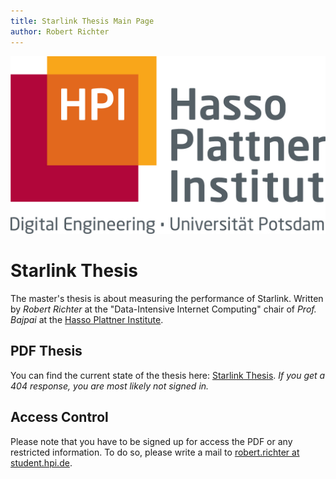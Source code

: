 ```yaml
---
title: Starlink Thesis Main Page
author: Robert Richter
---
```


![hpilogo](./img/hpi_logo.jpg)

# Starlink Thesis

The master's thesis is about measuring the performance of Starlink. Written by _Robert Richter_ at the "Data-Intensive Internet Computing" chair of _Prof. Bajpai_ at the [Hasso Plattner Institute](https://hpi.de).

## PDF Thesis

You can find the current state of the thesis here: [Starlink Thesis](/restricted/main.pdf).
_If you get a 404 response, you are most likely not signed in._

## Access Control

Please note that you have to be signed up for access the PDF or any restricted information. To do so, please write a mail to [robert.richter at student.hpi.de](mailto:robert.richter@student.hpi.de).

